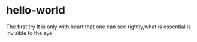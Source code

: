 # hello-world
The first try
It is only with heart that one can see rightly,what is essential is invisible to the eye
